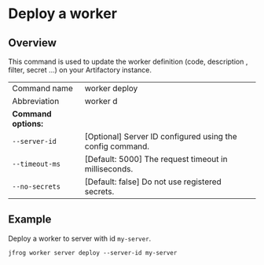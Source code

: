 # Deploy a worker

## Overview

This command is used to update the worker definition (code, description , filter, secret ...) on your Artifactory instance.

|                        |                                                                                                                                                                                     |
|------------------------|-------------------------------------------------------------------------------------------------------------------------------------------------------------------------------------|
| Command name           | worker deploy                                                                                                                                                                       |
| Abbreviation           | worker d                                                                                                                                                                            |
| **Command options:**   |                                                                                                                                                                                     |
| `--server-id`          | \[Optional] Server ID configured using the config command.                                                                                                                          |
| `--timeout-ms`         | \[Default: 5000] The request timeout in milliseconds.                                                                                                                               |
| `--no-secrets`         | \[Default: false] Do not use registered secrets.                                                                                                                                 |

## Example

Deploy a worker to server with id `my-server`.

```
jfrog worker server deploy --server-id my-server
```